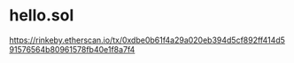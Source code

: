 # hello.sol

https://rinkeby.etherscan.io/tx/0xdbe0b61f4a29a020eb394d5cf892ff414d591576564b80961578fb40e1f8a7f4
